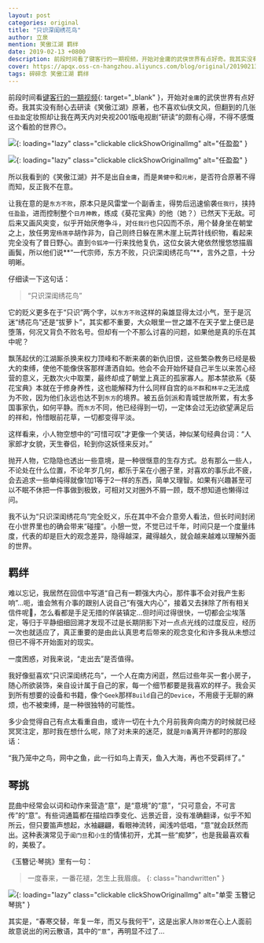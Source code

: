 ```yaml
---
layout: post
categories: original
title: "只识深闺绣花鸟"
author: 立泉
mention: 笑傲江湖 羁绊
date: 2019-02-13 +0800
description: 前段时间看了键客行的一期视频，开始对金庸的武侠世界有点好奇。我其实没有耐心去研读《笑傲江湖》原著，也不喜欢仙侠文风，但翻到的几张任盈盈定妆照却让我在两天内对央视2001版电视剧“研读”得颇有心得，不得不感慨这个看脸的世界😶。
cover: https://apqx.oss-cn-hangzhou.aliyuncs.com/blog/original/20190213/xvqing_02.jpg
tags: 碎碎念 笑傲江湖 羁绊
---
```


前段时间看[键客行的一期视频](https://www.bilibili.com/video/av14253687/){: target="_blank" }，开始对`金庸`的武侠世界有点好奇。我其实没有耐心去研读《笑傲江湖》原著，也不喜欢仙侠文风，但翻到的几张`任盈盈`定妆照却让我在两天内对央视2001版电视剧“研读”的颇有心得，不得不感慨这个看脸的世界😶。

![](https://apqx.oss-cn-hangzhou.aliyuncs.com/blog/original/20190213/xvqing_01.jpg){: loading="lazy" class="clickable clickShowOriginalImg" alt="任盈盈" }

![](https://apqx.oss-cn-hangzhou.aliyuncs.com/blog/original/20190213/xvqing_02.jpg){: loading="lazy" class="clickable clickShowOriginalImg" alt="任盈盈" }

所以我看到的《笑傲江湖》并不是出自`金庸`，而是`黄健中`和`元彬`，是否符合原著不得而知，反正我不在意。

让我在意的是`东方不败`，原本只是风雷堂一个副香主，得势后迅速偷袭`任我行`，挟持`任盈盈`，进而控制整个`日月神教`，练成《葵花宝典》的他（她？）已然天下无敌。可后来又画风突变，似乎开始厌倦争斗，对`任我行`也只囚而不杀，用个替身坐在朝堂之上，放任男宠`杨莲亭`胡作非为，自己则终日躲在黑木崖上玩弄针线织物，看起来完全没有了昔日野心。直到`令狐冲`一行来找他复仇，这位女装大佬依然慢悠悠描眉画鬓，所以他们说**“一代宗师，东方不败，只识深闺绣花鸟”**，言外之意，十分明晰。

仔细读一下这句话：

> “只识深闺绣花鸟”

它的贬义更多在于“只识”两个字，以`东方不败`这样的枭雄显得太过小气，至于是沉迷“绣花鸟”还是“拔萝卜”，其实都不重要，大众眼里一世之雄不在天子堂上便已是堕落，何况又背负不败名号。但却有一个不那么讨喜的问题，如果他是真的乐在其中呢？

飘荡起伏的江湖厮杀换来权力顶峰和不断来袭的新仇旧恨，这些繁杂教务已经是极大的束缚，使他不能像侠客那样潇洒自如。他会不会开始怀疑自己半生以来苦心经营的意义，无数次火中取栗，最终却成了朝堂上真正的孤家寡人。那本禁欲系《葵花宝典》本就在于修身养性，这也能解释为什么同样自宫的`岳不群`和`林平之`无法成为不败，因为他们永远也达不到`东方`的境界。被五岳剑派和青城世故所累，有太多国事家仇，如何平静。而`东方`不同，他已经得到一切，一定体会过无边欲望满足后的祥和，怜惜眼前花草，一切都变得平淡。

这样看来，小人物空想中的“可惜可叹”才更像一个笑话，神似某句经典台词：“人家郎才女貌，天生眷侣，轮到你这妖怪来反对。”

抛开人物，它隐隐也透出一些意境，是一种很惬意的生存方式。总有那么一些人，不论处在什么位置，不论年岁几何，都乐于呆在小圈子里，对喜欢的事乐此不疲，会去追求一些单纯得就像1加1等于2一样的东西，简单又理智。如果有兴趣甚至可以不眠不休把一件事做到极致，可相对又对圈外不屑一顾，既不想知道也懒得过问。

我不认为“只识深闺绣花鸟”完全贬义，乐在其中不会介意旁人看法，但长时间封闭在小世界里也的确会带来“碰撞”。小憩一觉，不觉已过千年，时间只是一个度量纬度，代表的却是巨大的观念差异，隐得越深，藏得越久，就会越来越难以理解外面的世界。

## 羁绊

难以忘记，我居然在回信中写道“自己有一颗强大内心，那件事不会对我产生影响”...呃，谁会煞有介事的跟别人说自己“有强大内心”，接着又去抹除了所有相关信件呢🙁，怎么看都是手足无措的佯装镇定...但时间过得很快，一切都会尘埃落定，等归于平静细细回溯才发现不过是长期阴影下对一点点光线的过度反应，经历一次也就适应了，真正重要的是由此认真思考后带来的观念变化和许多我从未想过但已不得不开始面对的现实。

一度困惑，对我来说，“走出去”是否值得。

我好像挺喜欢“只识深闺绣花鸟”，一个人在南方闲逛，然后过些年买一套小房子，随心所欲装饰，亲自设计属于自己的家，每一个细节都要是我喜欢的样子。我会买到所有想要的设备和书籍，像个`Geek`那样`Build`自己的`Device`，不用疲于无聊的麻烦，也不被束缚，是一种很独特的可能性。

多少会觉得自己有点太看重自由，或许一切在十九个月前我奔向南方的时候就已经冥冥注定，那时我在想什么呢，除了对未来的迷茫，就是`刘备`离开许都时的那段话：

“我乃笼中之鸟，网中之鱼，此一行如鸟上青天，鱼入大海，再也不受羁绊了。”

## 琴挑

昆曲中经常会以词和动作来营造“意”，是“意境”的“意”，“只可意会，不可言传”的“意”。有些词通篇都在描绘四季变化、远景近音，没有准确翻译，似乎不知所云，但只要笛声想起，水袖翩翩，看眼神流转，闻浅吟低唱，“意”就会跃然而出。这种表演常见于`闺门旦`和`小生`的情愫初开，尤其一些“痴梦”，也是我最喜欢看的，美极了。

《玉簪记·琴挑》里有一句：

> 一度春来，一番花褪，怎生上我眉痕。
{: class="handwritten" }

![](https://apqx.oss-cn-hangzhou.aliyuncs.com/blog/original/20190213/shanwen_yuzanji_2018_thumb.jpg){: loading="lazy" class="clickable clickShowOriginalImg" alt="单雯 玉簪记 琴挑" }

其实是，“春寒交替，年复一年，而又与我何干”，这是出家人`陈妙常`在心上人面前故意说出的闲云散语，其中的`“意”`，再明显不过了...